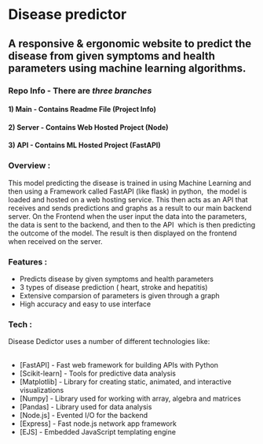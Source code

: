 # Disease predictor

## A responsive & ergonomic website to predict the disease from given symptoms and health parameters using machine learning algorithms.

### Repo Info - There are *three branches*

#### 1) Main - Contains Readme File (Project Info)
#### 2) Server - Contains Web Hosted Project (Node)
#### 3) API - Contains ML Hosted Project (FastAPI)

### Overview :
This model predicting the disease is trained in using Machine Learning and then using a Framework called FastAPI (like flask) in python,  the model is loaded and hosted on a web hosting service. This then acts as an API that receives and sends predictions and graphs as a result to our main backend server. On the Frontend when the user input the data into the parameters, the data is sent to the backend, and then to the API  which is then predicting the outcome of the model. The result is then displayed on the frontend when received on the server.

### Features :

- Predicts disease by given symptoms and health parameters
- 3 types of disease prediction ( heart, stroke and hepatitis)
- Extensive comparsion of parameters is given through a graph
- High accuracy and easy to use interface

### Tech :
Disease Dedictor uses a number of different technologies like: <br/> <br/>

- [FastAPI] - Fast web framework for building APIs with Python
- [Scikit-learn] - Tools for predictive data analysis
- [Matplotlib] - Library for creating static, animated, and interactive visualizations
- [Numpy] -  Library used for working with array, algebra and matrices
- [Pandas] - Library used for data analysis
- [Node.js] - Evented I/O for the backend
- [Express] - Fast node.js network app framework 
- [EJS] - Embedded JavaScript templating engine
